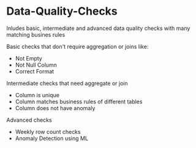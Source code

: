 # Data-Quality-Checks
Inludes basic, intermediate and advanced data quality checks with many matching busines rules

Basic checks that don't require aggregation or joins like:  
- Not Empty
- Not Null Column
- Correct Format  

Intermediate checks that need aggregate or join
- Column is unique
- Column matches business rules of different tables
- Column does not have anomaly  

Advanced checks
- Weekly row count checks
- Anomaly Detection using ML
